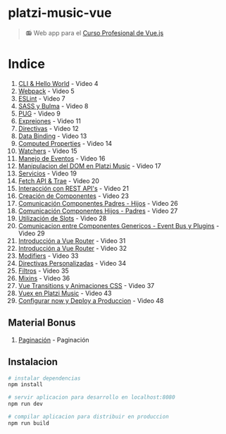 # platzi-music-vue

> 📻 Web app para el [Curso Profesional de Vue.js](http://platzi.com/vue)

# Indice
1. [CLI & Hello World](https://github.com/platzi/platzi-music-vue/tree/video4) - Video 4
1. [Webpack](https://github.com/platzi/platzi-music-vue/tree/video5) - Video 5
1. [ESLint](https://github.com/platzi/platzi-music-vue/tree/video7) - Video 7
1. [SASS y Bulma](https://github.com/platzi/platzi-music-vue/tree/video8) - Video 8
1. [PUG](https://github.com/platzi/platzi-music-vue/tree/video9) - Video 9
1. [Expreiones](https://github.com/platzi/platzi-music-vue/tree/video10) - Video 11
1. [Directivas](https://github.com/platzi/platzi-music-vue/tree/video11) - Video 12
1. [Data Binding](https://github.com/platzi/platzi-music-vue/tree/video12) - Video 13
1. [Computed Properties](https://github.com/platzi/platzi-music-vue/tree/video13) - Video 14
1. [Watchers](https://github.com/platzi/platzi-music-vue/tree/video14) - Video 15
1. [Manejo de Eventos](https://github.com/platzi/platzi-music-vue/tree/video15) - Video 16
1. [Manipulacion del DOM en Platzi Music](https://github.com/platzi/platzi-music-vue/tree/video16) - Video 17
1. [Servicios](https://github.com/platzi/platzi-music-vue/tree/video17) - Video 19
1. [Fetch API & Trae](https://github.com/platzi/platzi-music-vue/tree/video18) - Video 20
1. [Interacción con REST API's](https://github.com/platzi/platzi-music-vue/tree/video19) - Video 21
1. [Creación de Componentes](https://github.com/platzi/platzi-music-vue/tree/video21) - Video 23
1. [Comunicación Componentes Padres - Hijos](https://github.com/platzi/platzi-music-vue/tree/video24) - Video 26
1. [Comunicación Componentes Hijos - Padres](https://github.com/platzi/platzi-music-vue/tree/video25) - Video 27
1. [Utilización de Slots](https://github.com/platzi/platzi-music-vue/tree/video26) - Video 28
1. [Comunicacion entre Componentes Genericos - Event Bus y Plugins](https://github.com/platzi/platzi-music-vue/tree/video27) - Video 29
1. [Introducción a Vue Router](https://github.com/platzi/platzi-music-vue/tree/video29) - Video 31
1. [Introducción a Vue Router](https://github.com/platzi/platzi-music-vue/tree/video30) - Video 32
1. [Modifiers](https://github.com/platzi/platzi-music-vue/tree/video31) - Video 33
1. [Directivas Personalizadas](https://github.com/platzi/platzi-music-vue/tree/video32) - Video 34
1. [Filtros](https://github.com/platzi/platzi-music-vue/tree/video33) - Video 35
1. [Mixins](https://github.com/platzi/platzi-music-vue/tree/video34) - Video 36
1. [Vue Transitions y Animaciones CSS](https://github.com/platzi/platzi-music-vue/tree/video35) - Video 37
1. [Vuex en Platzi Music](https://github.com/platzi/platzi-music-vue/tree/video41) - Video 43
1. [Configurar now y Deploy a Produccion](https://github.com/platzi/platzi-music-vue/tree/video46) - Video 48

## Material Bonus
1. [Paginación](https://github.com/platzi/platzi-music-vue/tree/pagination) - Paginación


## Instalacion

``` bash
# instalar dependencias
npm install

# servir aplicacion para desarrollo en localhost:8080
npm run dev

# compilar aplicacion para distribuir en produccion
npm run build
```
